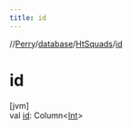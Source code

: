 ```yaml
---
title: id
---
```

//[Perry](../../../index.html)/[database](../index.html)/[HtSquads](index.html)/[id](id.html)



# id



[jvm]\
val [id](id.html): Column<[Int](https://kotlinlang.org/api/latest/jvm/stdlib/kotlin/-int/index.html)>





